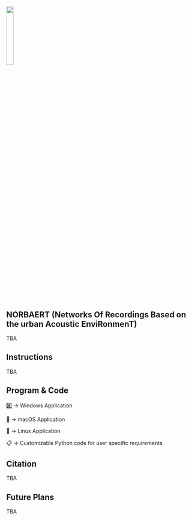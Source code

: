 #
<img src="https://github.com/user-attachments/assets/95b72194-0c75-45d3-90cd-791e8e8c5f50" width=20% height=20%>

## NORBAERT (Networks Of Recordings Based on the urban Acoustic EnviRonmenT)
TBA

## Instructions
TBA

## Program & Code
:hash: -> Windows Application

:apple: -> macOS Application

:penguin: -> Linux Application

:clipboard: -> Customizable Python code for user specific requirements
## Citation
TBA

## Future Plans
TBA





